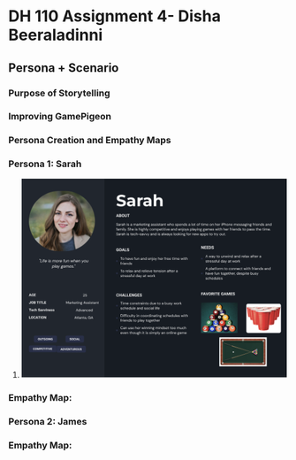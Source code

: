 # DH 110 Assignment 4- Disha Beeraladinni

## Persona + Scenario

### Purpose of Storytelling


### Improving GamePigeon


### Persona Creation and Empathy Maps

### Persona 1: Sarah

1) ![WhatsApp screenshot](sarah.png)


### Empathy Map:




### Persona 2: James


### Empathy Map:







